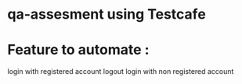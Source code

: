 # qa-assesment using Testcafe
# Feature to automate :
login with registered account
logout
login with non registered account
